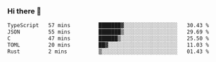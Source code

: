 ### Hi there 👋

<!--
**WShiBin/WShiBin** is a ✨ _special_ ✨ repository because its `README.md` (this file) appears on your GitHub profile.

Here are some ideas to get you started:

- 🔭 I’m currently working on ...
- 🌱 I’m currently learning ...
- 👯 I’m looking to collaborate on ...
- 🤔 I’m looking for help with ...
- 💬 Ask me about ...
- 📫 How to reach me: ...
- 😄 Pronouns: ...
- ⚡ Fun fact: ...
-->

<!--START_SECTION:waka-->

```txt
TypeScript   57 mins         ███████▓░░░░░░░░░░░░░░░░░   30.43 %
JSON         55 mins         ███████▒░░░░░░░░░░░░░░░░░   29.69 %
C            47 mins         ██████▒░░░░░░░░░░░░░░░░░░   25.50 %
TOML         20 mins         ██▓░░░░░░░░░░░░░░░░░░░░░░   11.03 %
Rust         2 mins          ▒░░░░░░░░░░░░░░░░░░░░░░░░   01.43 %
```

<!--END_SECTION:waka-->
